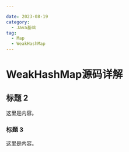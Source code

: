 ```yaml
---

date: 2023-08-19
category:
  - Java基础
tag:
  - Map
  - WeakHashMap
---
```


# WeakHashMap源码详解

## 标题 2

这里是内容。

### 标题 3

这里是内容。
